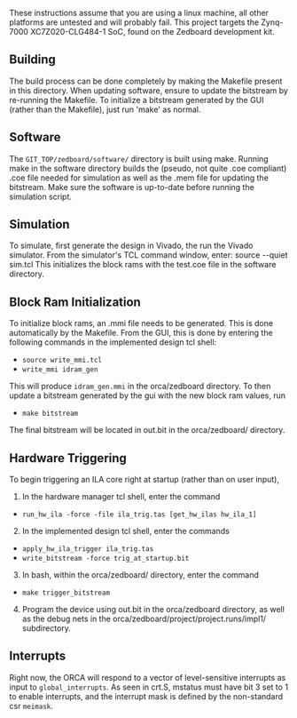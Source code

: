 These instructions assume that you are using a linux machine, all other
platforms are untested and will probably fail.  This project targets the
Zynq-7000 XC7Z020-CLG484-1 SoC, found on the Zedboard development kit.

## Building

The build process can be done completely by making the Makefile present in this
directory. When updating software, ensure to update the bitstream by re-running
the Makefile.  To initialize a bitstream generated by the GUI (rather than the
Makefile), just run 'make' as normal.

## Software

The `GIT_TOP/zedboard/software/` directory is built using make. Running make in
the software directory builds the (pseudo, not quite .coe compliant) .coe file
needed for simulation as well as the .mem file for updating the bitstream. Make
sure the software is up-to-date before running the simulation script.

## Simulation

To simulate, first generate the design in Vivado, the run the Vivado simulator.
From the simulator's TCL command window, enter: source --quiet sim.tcl This
initializes the block rams with the test.coe file in the software directory.

## Block Ram Initialization

To initialize block rams, an .mmi file needs to be generated. This is done
automatically by the Makefile.  From the GUI, this is done by entering the
following commands in the implemented design tcl shell:
* `source write_mmi.tcl`
* `write_mmi idram_gen`

This will produce `idram_gen.mmi` in the orca/zedboard directory. To then update
a bitstream generated by the gui with the new block ram values, run
* `make bitstream`

The final bitstream will be located in out.bit in the orca/zedboard/ directory.

## Hardware Triggering

To begin triggering an ILA core right at startup (rather than on user input),

1) In the hardware manager tcl shell, enter the command
* `run_hw_ila -force -file ila_trig.tas [get_hw_ilas hw_ila_1]`

2) In the implemented design tcl shell, enter the commands
* `apply_hw_ila_trigger ila_trig.tas`
* `write_bitstream -force trig_at_startup.bit`

3) In bash, within the orca/zedboard/ directory, enter the command
* `make trigger_bitstream`

4) Program the device using out.bit in the orca/zedboard directory, as well as
the debug nets in the orca/zedboard/project/project.runs/impl1/ subdirectory.

## Interrupts

Right now, the ORCA will respond to a vector of level-sensitive interrupts as
input to `global_interrupts`. As seen in crt.S, mstatus must have bit 3 set to 1
to enable interrupts, and the interrupt mask is defined by the non-standard csr
`meimask`.
